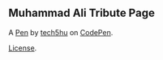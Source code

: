 Muhammad Ali Tribute Page 
--------------------------


A [Pen](https://codepen.io/tech5hu/pen/bGRzXpr) by [tech5hu](https://codepen.io/tech5hu) on [CodePen](https://codepen.io).

[License](https://codepen.io/license/pen/bGRzXpr).